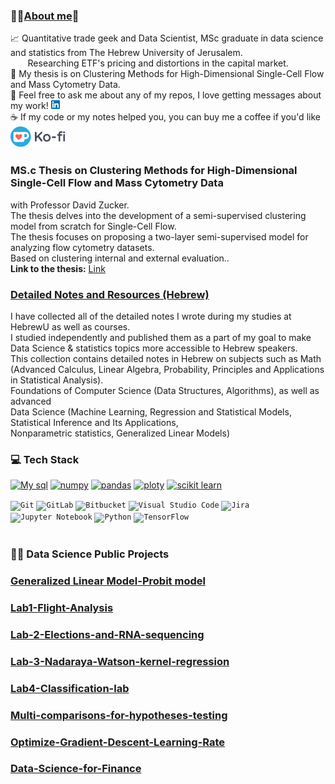 ### 💫✨<u>**About me**</u>👋 

  📈 Quantitative trade geek and Data Scientist, MSc graduate in data science and statistics from The Hebrew University of Jerusalem.<br /> 
      $~~~~~~$ Researching ETF's pricing and distortions in the capital market.<br />
    🔭 My thesis is on Clustering Methods for High-Dimensional Single-Cell Flow and Mass Cytometry Data.<br />
    💬 Feel free to ask me about any of my repos, I love getting messages about my work! 
    [![LinkedIn](https://github.com/Amityaron/Amityaron/blob/main/linkdin.png)](https://www.linkedin.com/in/amit-yaron-7934641b5/) <br />
    ☕ If my code or my notes helped you, you can buy me a coffee if you'd like  [![Ko-fi](https://github.com/Amityaron/Amityaron/blob/main/ko%20fi.png)](https://ko-fi.com/amityaron) <br />

### MS.c Thesis on Clustering Methods for High-Dimensional Single-Cell Flow and Mass Cytometry Data 
with Professor David Zucker.<br />
The thesis delves into the development of a semi-supervised clustering model from scratch for Single-Cell Flow.<br /> 
The thesis focuses on proposing a two-layer semi-supervised model
 for analyzing flow cytometry datasets.<br />
Based on clustering internal and external evaluation..<br />
**Link to the thesis:** [Link](https://huji.primo.exlibrisgroup.com/discovery/fulldisplay?context=L&vid=972HUJI_INST:972HUJI_V1&search_scope=MyInst_and_CI&tab=Search_Options&docid=alma9921265660403701) <br />

###  [Detailed Notes and Resources (Hebrew)](https://github.com/Amityaron/Notes/tree/main)
I have collected all of the detailed notes I wrote during my studies at HebrewU as well as courses. <br />
I studied independently and published them as a part of my goal to make Data Science & statistics topics more accessible to Hebrew speakers. <br />
This collection contains detailed notes in Hebrew on subjects such as Math (Advanced Calculus, Linear Algebra, Probability, Principles and Applications in Statistical  Analysis).</br>
Foundations of Computer Science (Data Structures, Algorithms), as well as advanced <br />
Data Science (Machine Learning, Regression and Statistical Models, Statistical Inference and Its Applications,  <br />
Nonparametric statistics, Generalized Linear Models)  <br />

### 💻 **Tech Stack**
[![My sql](https://camo.githubusercontent.com/d7402a677a2c849a561d0333780a1527ac40c90f7496b1ca967f6cd0eb4afcd9/68747470733a2f2f696d672e736869656c64732e696f2f62616467652f6d7973716c2d2532333030662e7376673f7374796c653d666c6174266c6f676f3d6d7973716c266c6f676f436f6c6f723d7768697465)](https://camo.githubusercontent.com/d7402a677a2c849a561d0333780a1527ac40c90f7496b1ca967f6cd0eb4afcd9/68747470733a2f2f696d672e736869656c64732e696f2f62616467652f6d7973716c2d2532333030662e7376673f7374796c653d666c6174266c6f676f3d6d7973716c266c6f676f436f6c6f723d7768697465) 
[![numpy](https://camo.githubusercontent.com/1ce4d5fa389f86b020dde6de95f48835fea0cb650d35c5f4678b098173ff1201/68747470733a2f2f696d672e736869656c64732e696f2f62616467652f6e756d70792d2532333031333234332e7376673f7374796c653d666c6174266c6f676f3d6e756d7079266c6f676f436f6c6f723d7768697465)](https://camo.githubusercontent.com/1ce4d5fa389f86b020dde6de95f48835fea0cb650d35c5f4678b098173ff1201/68747470733a2f2f696d672e736869656c64732e696f2f62616467652f6e756d70792d2532333031333234332e7376673f7374796c653d666c6174266c6f676f3d6e756d7079266c6f676f436f6c6f723d7768697465) 
[![pandas](https://camo.githubusercontent.com/bbdb2d03996d3147bd9f4643cc8d1739cd3e7ffebdbd42fdb49fee975c72a586/68747470733a2f2f696d672e736869656c64732e696f2f62616467652f70616e6461732d2532333135303435382e7376673f7374796c653d666c6174266c6f676f3d70616e646173266c6f676f436f6c6f723d7768697465)](https://camo.githubusercontent.com/bbdb2d03996d3147bd9f4643cc8d1739cd3e7ffebdbd42fdb49fee975c72a586/68747470733a2f2f696d672e736869656c64732e696f2f62616467652f70616e6461732d2532333135303435382e7376673f7374796c653d666c6174266c6f676f3d70616e646173266c6f676f436f6c6f723d7768697465)
[![ploty](https://camo.githubusercontent.com/1608c7a87378c72119a22a6c3a37b11fecdcc303702e5d88967c5393303cc6cb/68747470733a2f2f696d672e736869656c64732e696f2f62616467652f506c6f746c792d2532333346344637352e7376673f7374796c653d666c6174266c6f676f3d706c6f746c79266c6f676f436f6c6f723d7768697465)](https://camo.githubusercontent.com/1608c7a87378c72119a22a6c3a37b11fecdcc303702e5d88967c5393303cc6cb/68747470733a2f2f696d672e736869656c64732e696f2f62616467652f506c6f746c792d2532333346344637352e7376673f7374796c653d666c6174266c6f676f3d706c6f746c79266c6f676f436f6c6f723d7768697465)
[![scikit learn](https://camo.githubusercontent.com/6852235a18cf1e0ed1665ca7b73fba3f28dc27c47d9cad3821ee08a66a3e8c74/68747470733a2f2f696d672e736869656c64732e696f2f62616467652f7363696b69742d2d6c6561726e2d2532334637393331452e7376673f7374796c653d666c6174266c6f676f3d7363696b69742d6c6561726e266c6f676f436f6c6f723d7768697465)](https://camo.githubusercontent.com/6852235a18cf1e0ed1665ca7b73fba3f28dc27c47d9cad3821ee08a66a3e8c74/68747470733a2f2f696d672e736869656c64732e696f2f62616467652f7363696b69742d2d6c6561726e2d2532334637393331452e7376673f7374796c653d666c6174266c6f676f3d7363696b69742d6c6561726e266c6f676f436f6c6f723d7768697465)

<div >
	<code><img width="25" src="https://user-images.githubusercontent.com/25181517/192108372-f71d70ac-7ae6-4c0d-8395-51d8870c2ef0.png" alt="Git" title="Git"/></code>
	<code><img width="25" src="https://user-images.githubusercontent.com/25181517/192108376-c675d39b-90f6-4073-bde6-5a9291644657.png" alt="GitLab" title="GitLab"/></code>
	<code><img width="25" src="https://user-images.githubusercontent.com/25181517/192108375-268c35e6-ab26-44b2-88bf-e3121a4e5083.png" alt="Bitbucket" title="Bitbucket"/></code>
	<code><img width="25" src="https://user-images.githubusercontent.com/25181517/192108891-d86b6220-e232-423a-bf5f-90903e6887c3.png" alt="Visual Studio Code" title="Visual Studio Code"/></code>
	<code><img width="25" src="https://user-images.githubusercontent.com/25181517/183912952-83784e94-629d-4c34-a961-ae2ae795b662.png" alt="Jira" title="Jira"/></code>
	<code><img width="25" src="https://user-images.githubusercontent.com/25181517/183914128-3fc88b4a-4ac1-40e6-9443-9a30182379b7.png" alt="Jupyter Notebook" title="Jupyter Notebook"/></code>
	<code><img width="25" src="https://user-images.githubusercontent.com/25181517/183423507-c056a6f9-1ba8-4312-a350-19bcbc5a8697.png" alt="Python" title="Python"/></code>
	<code><img width="25" src="https://user-images.githubusercontent.com/25181517/223639822-2a01e63a-a7f9-4a39-8930-61431541bc06.png" alt="TensorFlow" title="TensorFlow"/></code>
</div>

<br />



### 👩‍💻 Data Science Public Projects
###  [Generalized Linear Model-Probit model](https://github.com/Amityaron/Generalized-linear-model)
###  [Lab1-Flight-Analysis](https://github.com/Amityaron/Statistical-Learning-Lab1-Flight-Analysis)
###  [Lab-2-Elections-and-RNA-sequencing](https://github.com/Amityaron/Lab-2-Elections-and-RNA-sequencing/blob/main/README.md)
###  [Lab-3-Nadaraya-Watson-kernel-regression](https://github.com/Amityaron/Lab-3-Nadaraya-Watson-kernel-regression)
###  [Lab4-Classification-lab](https://github.com/Amityaron/Lab4-Classification-lab)
###  [Multi-comparisons-for-hypotheses-testing](https://github.com/Amityaron/Multi-comparisons-for-hypotheses-testing/tree/main)		
###  [Optimize-Gradient-Descent-Learning-Rate](https://github.com/Amityaron/Optimize-Gradient-Descent-Learning-Rate/tree/main)	
###  [Data-Science-for-Finance](https://github.com/Amityaron/Data-Science-for-Finance/tree/main)
<!--
**Amityaron/Amityaron** is a ✨ _special_ ✨ repository because its `README.md` (this file) appears on your GitHub profile.

Here are some ideas to get you started:

- 🔭 I’m currently working on ...
- 🌱 I’m currently learning ...
- 👯 I’m looking to collaborate on ...
- 🤔 I’m looking for help with ...
- 💬 Ask me about ...
- 📫 How to reach me: ...
- 😄 Pronouns: ...
- ⚡ Fun fact: ...
--


>
